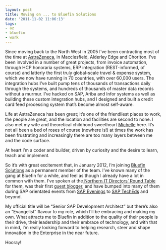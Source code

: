 ```yaml
---
layout: post
title: Moving on ... to Bluefin Solutions
date: '2011-11-02 11:06:13'
tags:
- az
- bluefin
- work
---
```



Since moving back to the North West in 2005 I’ve been contracting most of the time at [AstraZeneca](http://www.astrazeneca.com/Home), in Macclesfield, Alderley Edge and Chorlton. I’ve been involved in a number of great projects, from invoice automation, through HCP honoraria systems, ERP integration (REST-informed, of course) and latterly the first truly global-scale travel & expense system, which we now have running in 70 countries, with over 60,000 users. The integration hubs I’ve built pump tens of thousands of transactions daily through the systems, and hundreds of thousands of master data records without a murmur. I’ve hacked on SAP, Ariba and Infor systems as well as building these custom integration hubs, and I designed and built a credit card feed processing system that’s become almost self-aware.

Life at AstraZeneca has been great; it’s one of the friendliest places to work, the people are great, and the location and facilities are second to none. I also met my wife and theoretical childhood sweetheart [Michelle](www.pipetree.com/michelleadams/) here. It’s not all been a bed of roses of course (nowhere is!) at times the work has been frustrating and increasingly there are too many layers between me and the code surface.

At heart I’m a coder and builder, driven by curiosity and the desire to learn, teach and implement.

So it’s with great excitement that, in January 2012, I’m joining [Bluefin Solutions](http://www.bluefinsolutions.com/) as a permanent member of the team. I’ve known many of the gang at Bluefin for a while, and feel as though I already have a lot in common with them. I’ve spoken at the[ Northern IT Directors’ Round Table](http://lanyrd.com/2010/northern-it-directors-round-table-november/) for them, was their first [guest blogger](http://www.bluefinsolutions.com/insights/guest_blog/), and have bumped into many of them during SAP orientated events from [SAP Evenings](http://lanyrd.com/2009/manchester-sap-evening-november/) to [SAP TechEds](http://lanyrd.com/2010/sapteched-berlin/) and beyond.

My official title will be “Senior SAP Development Architect” but there’s also an “Evangelist” flavour to my role, which I’ll be embracing and making my own. What attracts me to Bluefin in addition to the quality of their people is their drive, their leadership and their embrace of technology, and with that in mind, I’m really looking forward to helping research, steer and shape innovation in the Enterprise in the near future.

Hooray!


